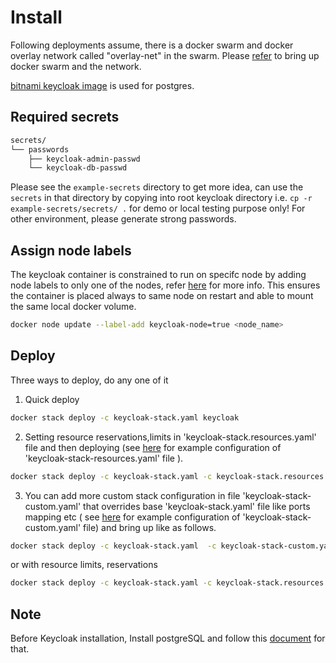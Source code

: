 # Install
Following deployments assume, there is a docker swarm and docker overlay network called "overlay-net" in the swarm. Please [refer](https://github.com/hackcoderr/iudx-deployment/blob/keycloak/docs/swarm-setup.md) to bring up docker swarm and the network.

[bitnami keycloak image](https://hub.docker.com/r/bitnami/keycloak/) is used for postgres.


## Required secrets

```sh
secrets/
└── passwords
    ├── keycloak-admin-passwd
    └── keycloak-db-passwd
 ```
   Please see the ``example-secrets`` directory to get more idea, can use the ``secrets`` in that directory by copying into root keycloak directory i.e. ``cp -r example-secrets/secrets/ .`` for demo or local testing purpose only! For other environment, please generate strong passwords. 
   
   
## Assign node labels

The keycloak container is constrained to run on specifc node by adding node labels to only one of the nodes, refer [here](https://docs.docker.com/engine/swarm/services/#placement-constraints) for more info. This ensures the container is placed always to same node on restart and able to mount the same local docker volume.
```sh
docker node update --label-add keycloak-node=true <node_name>
```

## Deploy

Three ways to deploy, do any one of it
1. Quick deploy  
```sh
docker stack deploy -c keycloak-stack.yaml keycloak

```

2. Setting resource reservations,limits in 'keycloak-stack.resources.yaml' file and then deploying (see [here](example-keycloak-stack-resources.yaml) for example configuration of 'keycloak-stack-resources.yaml' file ).

```sh
docker stack deploy -c keycloak-stack.yaml -c keycloak-stack.resources.yaml keycloak
```
3. You can add more custom stack configuration in file 'keycloak-stack-custom.yaml' that overrides base 'keycloak-stack.yaml' file like ports mapping etc ( see [here](example-keycloak-stack-custom.yaml) for example configuration of 'keycloak-stack-custom.yaml' file)  and bring up like as follows.

```sh
docker stack deploy -c keycloak-stack.yaml  -c keycloak-stack-custom.yaml keycloak
```
or 
with resource limits, reservations
```sh
docker stack deploy -c keycloak-stack.yaml -c keycloak-stack.resources.yaml -c keycloak-stack.custom.yaml keycloak
```



## Note
Before Keycloak installation, Install postgreSQL and follow this [document](../postgres/README.md) for that.

